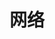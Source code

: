 ---
title: "网络"
linktitle: "网络"
weight: 5
description: >
  网络主要包括基础网络和负载均衡，其中基础网络包括VPC、路由表、二层网络、IP子网等；负载均衡包括负载均衡集群和实例等。
---